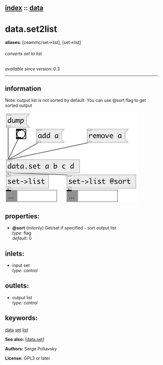 [index](index.html) :: [data](category_data.html)
---

# data.set2list
**aliases:** [ceammc/set-&gt;list], [set-&gt;list]


###### converts set to list

*available since version:* 0.3

---


## information
Note: output list is not sorted by default. You can use @sort flag to get sorted output


[![example](../examples/img/data.set2list.jpg)](../examples/pd/data.set2list.pd)







## properties:

* **@sort** (initonly)
Get/set if specified - sort output list<br>
_type:_ flag<br>
_default:_ 0<br>



## inlets:

* input set<br>
_type:_ control



## outlets:

* output list<br>
_type:_ control



## keywords:

[data](keywords/data.html)
[set](keywords/set.html)
[list](keywords/list.html)



**See also:**
[\[data.set\]](data.set.html)




**Authors:** Serge Poltavsky




**License:** GPL3 or later





